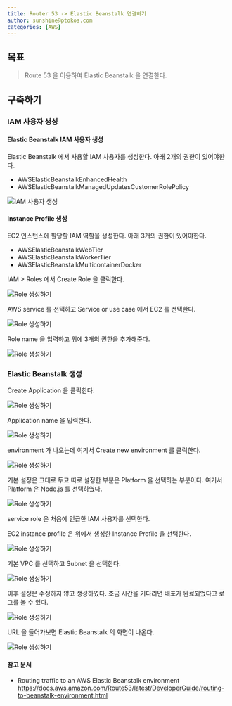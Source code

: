 ```yaml
---
title: Router 53 -> Elastic Beanstalk 연결하기 
author: sunshine@ptokos.com
categories: [AWS]
---
```


## 목표
> Route 53 을 이용하여 Elastic Beanstalk 을 연결한다.


## 구축하기
### IAM 사용자 생성
#### Elastic Beanstalk IAM 사용자 생성
Elastic Beanstalk 에서 사용할 IAM 사용자를 생성한다.
아래 2개의 권한이 있어야한다.

- AWSElasticBeanstalkEnhancedHealth
- AWSElasticBeanstalkManagedUpdatesCustomerRolePolicy

![IAM 사용자 생성](/assets/img/aws/aws-eb-sample-setup-12.png)

#### Instance Profile 생성
EC2 인스턴스에 할당할 IAM 역할을 생성한다.
아래 3개의 권한이 있어야한다.

- AWSElasticBeanstalkWebTier
- AWSElasticBeanstalkWorkerTier
- AWSElasticBeanstalkMulticontainerDocker

IAM > Roles 에서 Create Role 을 클릭한다.

![Role 생성하기](/assets/img/aws/aws-eb-sample-setup-5.png)

AWS service 를 선택하고 Service or use case 에서 EC2 를 선택한다.

![Role 생성하기](/assets/img/aws/aws-eb-sample-setup-6.png)


Role name 을 입력하고 위에 3개의 권한을 추가해준다. 

![Role 생성하기](/assets/img/aws/aws-eb-sample-setup-7.png)


### Elastic Beanstalk 생성
Create Application 을 클릭한다.

![Role 생성하기](/assets/img/aws/aws-eb-sample-setup-1.png)

Application name 을 입력한다.

![Role 생성하기](/assets/img/aws/aws-eb-sample-setup-2.png)

environment 가 나오는데 여기서 Create new environment 를 클릭한다.

![Role 생성하기](/assets/img/aws/aws-eb-sample-setup-3.png)

기본 설정은 그대로 두고 따로 설정한 부분은 Platform 을 선택하는 부분이다.
여기서 Platform 은 Node.js 를 선택하였다.

![Role 생성하기](/assets/img/aws/aws-eb-sample-setup-4.png)

service role 은 처음에 언급한 IAM 사용자를 선택한다.

EC2 instance profile 은 위에서 생성한 Instance Profile 을 선택한다.

![Role 생성하기](/assets/img/aws/aws-eb-sample-setup-8.png)

기본 VPC 를 선택하고 Subnet 을 선택한다. 

![Role 생성하기](/assets/img/aws/aws-eb-sample-setup-9.png)

이후 설정은 수정하지 않고 생성하였다. 조금 시간을 기다리면 배포가 완료되었다고 로그를 볼 수 있다.

![Role 생성하기](/assets/img/aws/aws-eb-sample-setup-10.png)

URL 을 들어가보면 Elastic Beanstalk 의 화면이 나온다.

![Role 생성하기](/assets/img/aws/aws-eb-sample-setup-11.png)

#### 참고 문서
- Routing traffic to an AWS Elastic Beanstalk environment https://docs.aws.amazon.com/Route53/latest/DeveloperGuide/routing-to-beanstalk-environment.html









